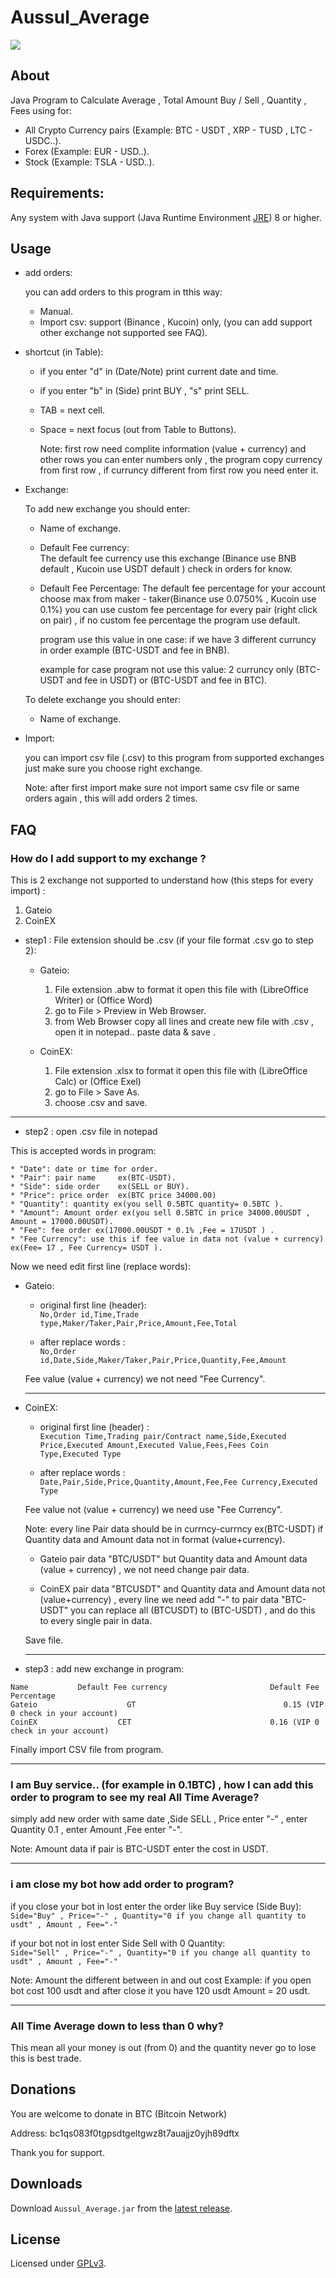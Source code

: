 # Aussul_Average

<img src="./screen-shot.png"/>



## About

Java Program to Calculate  Average , Total Amount Buy / Sell , Quantity , Fees
using for:
 - All Crypto Currency pairs (Example: BTC - USDT , XRP - TUSD , LTC - USDC..).
 - Forex (Example: EUR - USD..).
 - Stock (Example: TSLA - USD..).





## Requirements:

Any system with Java support (Java Runtime Environment [JRE](https://www.java.com/)) 8 or higher.






## Usage


* add orders:

	you can add orders to this program in tthis way:

    * Manual.
    * Import csv: support (Binance , Kucoin) only, (you can add support other exchange not supported see FAQ).
	
* shortcut (in Table):

   * if you enter "d" in (Date/Note)  print current date and time.
   * if you enter "b" in (Side) print BUY , "s" print SELL.
   * TAB = next cell.
   * Space = next focus (out from Table to Buttons).

     Note: first row need complite information (value + currency) and other rows you can enter numbers only , 
     the program copy currency from first row , if curruncy different from first row you need enter it.


* Exchange: 

	To add new exchange you should enter:

   * Name of exchange.
   * Default Fee currency: 		
      The default fee currency use this exchange
     (Binance use BNB default , Kucoin use USDT default ) check in orders for know.
 
  * Default Fee Percentage:
     The  default fee percentage for your account
     choose max from maker - taker(Binance use 0.0750% , Kucoin use 0.1%)
     you can use custom fee percentage for every pair (right click on pair) ,
     if no custom fee percentage the program use default.

     program use this value in one case:
    	if we have 3 different curruncy in order example (BTC-USDT and fee in BNB).

      example for case program not use this value:
        2 curruncy only (BTC-USDT and fee in USDT) or (BTC-USDT and fee in BTC).		
	
   To delete exchange you should enter:	

  * Name of exchange.	





* Import:

   you can import csv file (.csv) to this program from supported exchanges just make sure you choose right exchange.

  Note: after first import make sure not import same csv file or same orders again , this will add orders 2 times.



## FAQ


### How do I add support to my exchange ?

This is 2 exchange not supported to understand how (this steps for every import) :

1. Gateio
2. CoinEX

* step1 : File extension should be .csv (if your file format .csv go to step 2):

	* Gateio:

  		1. File extension .abw to format it open this file with (LibreOffice Writer) or (Office Word) 
		2. go to File > Preview in Web Browser.
		3. from Web Browser copy all lines and create new file with .csv , open it in notepad..  paste data & save .

	
	* CoinEX:

  		1. File extension .xlsx to format it open this file with (LibreOffice Calc) or (Office Exel) 
		2. go to File > Save As.
		3. choose .csv and save.	




 ------------------------------------------------
* step2 : open .csv file in notepad 
	
This is accepted words in program:

```
* "Date": date or time for order. 
* "Pair": pair name     ex(BTC-USDT). 
* "Side": side order    ex(SELL or BUY).
* "Price": price order  ex(BTC price 34000.00)
* "Quantity": quantity ex(you sell 0.5BTC quantity= 0.5BTC ).
* "Amount": Amount order ex(you sell 0.5BTC in price 34000.00USDT , Amount = 17000.00USDT).
* "Fee": fee order ex(17000.00USDT * 0.1% ,Fee = 17USDT ) .
* "Fee Currency": use this if fee value in data not (value + currency) ex(Fee= 17 , Fee Currency= USDT ).
```
	
Now we need edit first line (replace words):		

  * Gateio:		

     * original first line (header):   
	`No,Order id,Time,Trade type,Maker/Taker,Pair,Price,Amount,Fee,Total`

     * after replace words :  
	`No,Order id,Date,Side,Maker/Taker,Pair,Price,Quantity,Fee,Amount`


	 Fee value (value + currency) we not need "Fee Currency".
			
    ------------------------------------------------

  * CoinEX:

     * original first line (header) :  
	`Execution Time,Trading pair/Contract name,Side,Executed Price,Executed Amount,Executed Value,Fees,Fees Coin Type,Executed Type`
			
     * after replace words :  
	`Date,Pair,Side,Price,Quantity,Amount,Fee,Fee Currency,Executed Type`


	Fee value not (value + currency) we need use "Fee Currency".
			

	Note: every line Pair data should be in currncy-currncy ex(BTC-USDT) if Quantity data and Amount data not in format (value+currency).
	
 	  * Gateio pair data "BTC/USDT" but Quantity data and Amount data (value + currency) , we not need change pair data.
	
 	  * CoinEX pair data "BTCUSDT" and Quantity data and Amount data not (value+currency) , every line we need add "-" to pair data "BTC-USDT"
	     you can replace all (BTCUSDT) to (BTC-USDT) , and do this to every single pair in data.
	
	Save file.

    ------------------------------------------------
    
* step3 : add new exchange in program:

```
Name           Default Fee currency                       Default Fee Percentage
Gateio                    GT                                 0.15 (VIP 0 check in your account)
CoinEX                  CET                               0.16 (VIP 0 check in your account)
```
	
   Finally import CSV file from program.



------------------------------------------------


### I am Buy service.. (for example in 0.1BTC) , how I can add this order to program to see my real All Time Average?
  simply add new order with same date ,Side SELL , Price enter "-" , enter Quantity 0.1 , enter Amount  ,Fee enter "-".
  
  Note: Amount data if pair is BTC-USDT enter the cost in USDT.

------------------------------------------------

### i am close my bot how add order to program?
  if you close your bot in lost enter the order like Buy service (Side Buy):   
  `Side="Buy" , Price="-" , Quantity="0 if you change all quantity to usdt" , Amount , Fee="-" `
  
  if your bot not in lost enter Side Sell with 0 Quantity:    
  `Side="Sell" , Price="-" , Quantity="0 if you change all quantity to usdt" , Amount , Fee="-" `

Note: Amount the different between in and out cost Example: if you open bot cost 100 usdt and after close it you have 120 usdt Amount = 20 usdt.

------------------------------------------------

### All Time Average down to less than 0 why?
  This mean all your money is out (from 0) and the quantity never go to lose this is best trade.



Donations
---------------

You are welcome to donate in BTC (Bitcoin Network)

Address: bc1qs083f0tgpsdtgeltgwz8t7auajjz0yjh89dftx

Thank you for support.


Downloads
----------------
Download `Aussul_Average.jar` from the [latest release](https://github.com/aussul/Aussul_Average/releases).



License
-----------
Licensed under [GPLv3](http://www.gnu.org/licenses/).


